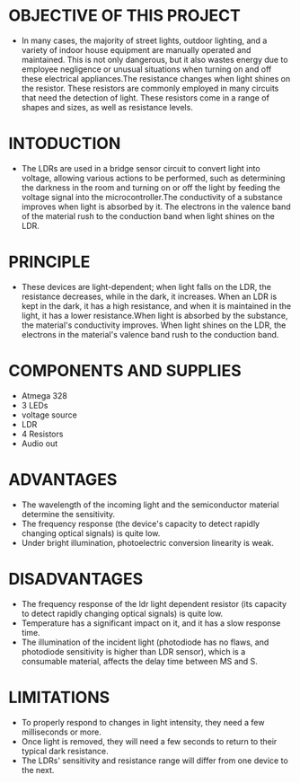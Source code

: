 # OBJECTIVE OF THIS PROJECT
 * In many cases, the majority of street lights, outdoor lighting, and a variety of indoor house equipment are manually operated and maintained. This is not only dangerous, but it also wastes energy due to employee negligence or unusual situations when turning on and off these electrical appliances.The resistance changes when light shines on the resistor. These resistors are commonly employed in many circuits that need the detection of light. These resistors come in a range of shapes and sizes, as well as resistance levels.


# INTODUCTION
 * The LDRs are used in a bridge sensor circuit to convert light into voltage, allowing various actions to be performed, such as determining the darkness in the room and turning on or off the light by feeding the voltage signal into the microcontroller.The conductivity of a substance improves when light is absorbed by it. The electrons in the valence band of the material rush to the conduction band when light shines on the LDR.


# PRINCIPLE
 * These devices are light-dependent; when light falls on the LDR, the resistance decreases, while in the dark, it increases. When an LDR is kept in the dark, it has a high resistance, and when it is maintained in the light, it has a lower resistance.When light is absorbed by the substance, the material's conductivity improves. When light shines on the LDR, the electrons in the material's valence band rush to the conduction band.

# COMPONENTS AND SUPPLIES
 * Atmega 328
 * 3 LEDs
 * voltage source
 * LDR
 * 4 Resistors
 * Audio out

# ADVANTAGES 
 * The wavelength of the incoming light and the semiconductor material determine the sensitivity.
 * The frequency response (the device's capacity to detect rapidly changing optical signals) is quite low.
 * Under bright illumination, photoelectric conversion linearity is weak.

# DISADVANTAGES
 * The frequency response of the ldr light dependent resistor (its capacity to detect rapidly changing optical signals) is quite low.
 * Temperature has a significant impact on it, and it has a slow response time.
 * The illumination of the incident light (photodiode has no flaws, and photodiode sensitivity is higher than LDR sensor), which is a consumable material, affects the delay time between MS and S.

# LIMITATIONS
 * To properly respond to changes in light intensity, they need a few milliseconds or more.
 * Once light is removed, they will need a few seconds to return to their typical dark resistance. 
 * The LDRs' sensitivity and resistance range will differ from one device to the next.







